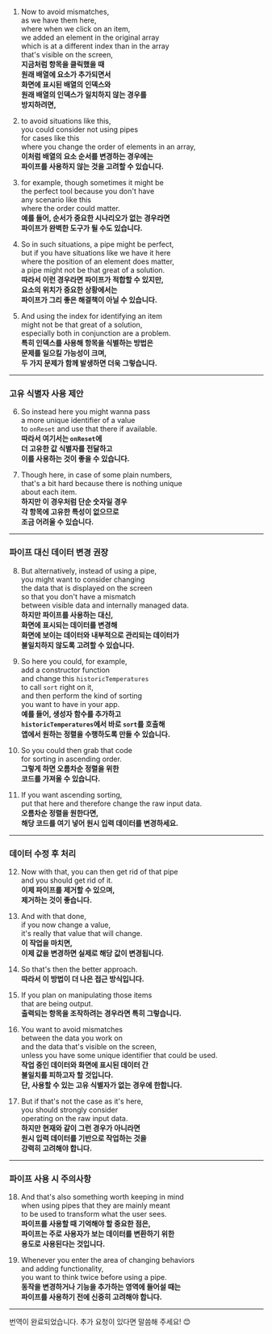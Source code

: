 1. Now to avoid mismatches,  
   as we have them here,  
   where when we click on an item,  
   we added an element in the original array  
   which is at a different index than in the array  
   that's visible on the screen,  
   **지금처럼 항목을 클릭했을 때  
   원래 배열에 요소가 추가되면서  
   화면에 표시된 배열의 인덱스와  
   원래 배열의 인덱스가 일치하지 않는 경우를  
   방지하려면,**

2. to avoid situations like this,  
   you could consider not using pipes  
   for cases like this  
   where you change the order of elements in an array,  
   **이처럼 배열의 요소 순서를 변경하는 경우에는  
   파이프를 사용하지 않는 것을 고려할 수 있습니다.**

3. for example, though sometimes it might be  
   the perfect tool because you don't have  
   any scenario like this  
   where the order could matter.  
   **예를 들어, 순서가 중요한 시나리오가 없는 경우라면  
   파이프가 완벽한 도구가 될 수도 있습니다.**

4. So in such situations, a pipe might be perfect,  
   but if you have situations like we have it here  
   where the position of an element does matter,  
   a pipe might not be that great of a solution.  
   **따라서 이런 경우라면 파이프가 적합할 수 있지만,  
   요소의 위치가 중요한 상황에서는  
   파이프가 그리 좋은 해결책이 아닐 수 있습니다.**

5. And using the index for identifying an item  
   might not be that great of a solution,  
   especially both in conjunction are a problem.  
   **특히 인덱스를 사용해 항목을 식별하는 방법은  
   문제를 일으킬 가능성이 크며,  
   두 가지 문제가 함께 발생하면 더욱 그렇습니다.**

---

### 고유 식별자 사용 제안

6. So instead here you might wanna pass  
   a more unique identifier of a value  
   to `onReset` and use that there if available.  
   **따라서 여기서는 `onReset`에  
   더 고유한 값 식별자를 전달하고  
   이를 사용하는 것이 좋을 수 있습니다.**

7. Though here, in case of some plain numbers,  
   that's a bit hard because there is nothing unique  
   about each item.  
   **하지만 이 경우처럼 단순 숫자일 경우  
   각 항목에 고유한 특성이 없으므로  
   조금 어려울 수 있습니다.**

---

### 파이프 대신 데이터 변경 권장

8. But alternatively, instead of using a pipe,  
   you might want to consider changing  
   the data that is displayed on the screen  
   so that you don't have a mismatch  
   between visible data and internally managed data.  
   **하지만 파이프를 사용하는 대신,  
   화면에 표시되는 데이터를 변경해  
   화면에 보이는 데이터와 내부적으로 관리되는 데이터가  
   불일치하지 않도록 고려할 수 있습니다.**

9. So here you could, for example,  
   add a constructor function  
   and change this `historicTemperatures`  
   to call `sort` right on it,  
   and then perform the kind of sorting  
   you want to have in your app.  
   **예를 들어, 생성자 함수를 추가하고  
   `historicTemperatures`에서 바로 `sort`를 호출해  
   앱에서 원하는 정렬을 수행하도록 만들 수 있습니다.**

10. So you could then grab that code  
    for sorting in ascending order.  
    **그렇게 하면 오름차순 정렬을 위한  
    코드를 가져올 수 있습니다.**

11. If you want ascending sorting,  
    put that here and therefore change the raw input data.  
    **오름차순 정렬을 원한다면,  
    해당 코드를 여기 넣어 원시 입력 데이터를 변경하세요.**

---

### 데이터 수정 후 처리

12. Now with that, you can then get rid of that pipe  
    and you should get rid of it.  
    **이제 파이프를 제거할 수 있으며,  
    제거하는 것이 좋습니다.**

13. And with that done,  
    if you now change a value,  
    it's really that value that will change.  
    **이 작업을 마치면,  
    이제 값을 변경하면 실제로 해당 값이 변경됩니다.**

14. So that's then the better approach.  
    **따라서 이 방법이 더 나은 접근 방식입니다.**

15. If you plan on manipulating those items  
    that are being output.  
    **출력되는 항목을 조작하려는 경우라면 특히 그렇습니다.**

16. You want to avoid mismatches  
    between the data you work on  
    and the data that's visible on the screen,  
    unless you have some unique identifier that could be used.  
    **작업 중인 데이터와 화면에 표시된 데이터 간  
    불일치를 피하고자 할 것입니다.  
    단, 사용할 수 있는 고유 식별자가 없는 경우에 한합니다.**

17. But if that's not the case as it's here,  
    you should strongly consider  
    operating on the raw input data.  
    **하지만 현재와 같이 그런 경우가 아니라면  
    원시 입력 데이터를 기반으로 작업하는 것을  
    강력히 고려해야 합니다.**

---

### 파이프 사용 시 주의사항

18. And that's also something worth keeping in mind  
    when using pipes that they are mainly meant  
    to be used to transform what the user sees.  
    **파이프를 사용할 때 기억해야 할 중요한 점은,  
    파이프는 주로 사용자가 보는 데이터를 변환하기 위한  
    용도로 사용된다는 것입니다.**

19. Whenever you enter the area of changing behaviors  
    and adding functionality,  
    you want to think twice before using a pipe.  
    **동작을 변경하거나 기능을 추가하는 영역에 들어설 때는  
    파이프를 사용하기 전에 신중히 고려해야 합니다.**

---

번역이 완료되었습니다. 추가 요청이 있다면 말씀해 주세요! 😊
